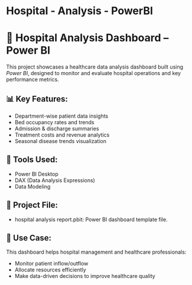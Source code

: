 # Hospital - Analysis - PowerBI
# 🏥 Hospital Analysis Dashboard – Power BI

This project showcases a healthcare data analysis dashboard built using *Power BI*, designed to monitor and evaluate hospital operations and key performance metrics.

## 📊 Key Features:
- Department-wise patient data insights
- Bed occupancy rates and trends
- Admission & discharge summaries
- Treatment costs and revenue analytics
- Seasonal disease trends visualization

## 🔧 Tools Used:
- Power BI Desktop
- DAX (Data Analysis Expressions)
- Data Modeling

## 📁 Project File:
- hospital analysis report.pbit: Power BI dashboard template file.

## 📌 Use Case:
This dashboard helps hospital management and healthcare professionals:
- Monitor patient inflow/outflow
- Allocate resources efficiently
- Make data-driven decisions to improve healthcare quality
